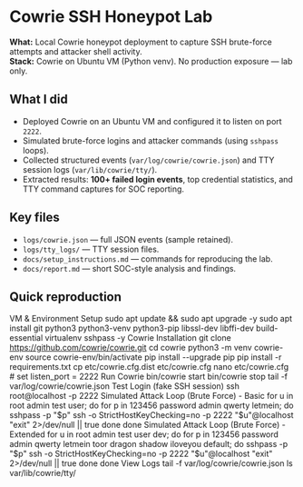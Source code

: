 # Cowrie SSH Honeypot Lab

**What:** Local Cowrie honeypot deployment to capture SSH brute-force attempts and attacker shell activity.  
**Stack:** Cowrie on Ubuntu VM (Python venv). No production exposure — lab only.

## What I did
- Deployed Cowrie on an Ubuntu VM and configured it to listen on port `2222`.
- Simulated brute-force logins and attacker commands (using `sshpass` loops).
- Collected structured events (`var/log/cowrie/cowrie.json`) and TTY session logs (`var/lib/cowrie/tty/`).
- Extracted results: **100+ failed login events**, top credential statistics, and TTY command captures for SOC reporting.

## Key files
- `logs/cowrie.json` — full JSON events (sample retained).
- `logs/tty_logs/` — TTY session files.
- `docs/setup_instructions.md` — commands for reproducing the lab.
- `docs/report.md` — short SOC-style analysis and findings.

## Quick reproduction
VM & Environment Setup
sudo apt update && sudo apt upgrade -y
sudo apt install git python3 python3-venv python3-pip libssl-dev libffi-dev build-essential virtualenv sshpass -y
Cowrie Installation
git clone https://github.com/cowrie/cowrie.git
cd cowrie
python3 -m venv cowrie-env
source cowrie-env/bin/activate
pip install --upgrade pip
pip install -r requirements.txt
cp etc/cowrie.cfg.dist etc/cowrie.cfg
nano etc/cowrie.cfg   # set listen_port = 2222
Run Cowrie
bin/cowrie start
bin/cowrie stop
tail -f var/log/cowrie/cowrie.json
Test Login (fake SSH session)
ssh root@localhost -p 2222
Simulated Attack Loop (Brute Force) - Basic
for u in root admin test user; do
  for p in 123456 password admin qwerty letmein; do
    sshpass -p "$p" ssh -o StrictHostKeyChecking=no -p 2222 "$u"@localhost "exit" 2>/dev/null || true
  done
done
Simulated Attack Loop (Brute Force) - Extended
for u in root admin test user dev; do
  for p in 123456 password admin qwerty letmein toor dragon shadow iloveyou default; do
    sshpass -p "$p" ssh -o StrictHostKeyChecking=no -p 2222 "$u"@localhost "exit" 2>/dev/null || true
  done
done
View Logs
tail -f var/log/cowrie/cowrie.json
ls var/lib/cowrie/tty/


